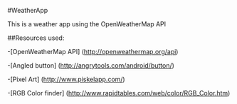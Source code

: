 #WeatherApp

This is a weather app using the OpenWeatherMap API

##Resources used:

-[OpenWeatherMap API] (http://openweathermap.org/api)

-[Angled button] (http://angrytools.com/android/button/)

-[Pixel Art] (http://www.piskelapp.com/)

-[RGB Color finder] (http://www.rapidtables.com/web/color/RGB_Color.htm)
